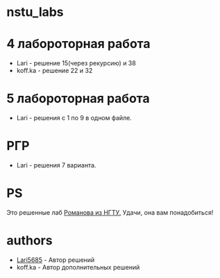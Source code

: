 # nstu_labs

# 4 лабороторная работа
* Lari - решение 15(через рекурсию) и 38
* koff.ka - решение 22 и 32

# 5 лабороторная работа
* Lari - решения с 1 по 9 в одном файле.

# РГР
* Lari - решения 7 варианта.

# PS
Это решенные лаб [Романова из НГТУ.](http://ermak.cs.nstu.ru/cprog/HTML/index.htm) 
Удачи, она вам понадобиться!


# authors
 * [Lari5685](https://github.com/lari5685) - Автор решений
 * koff.ka - Автор дополнительных решений
